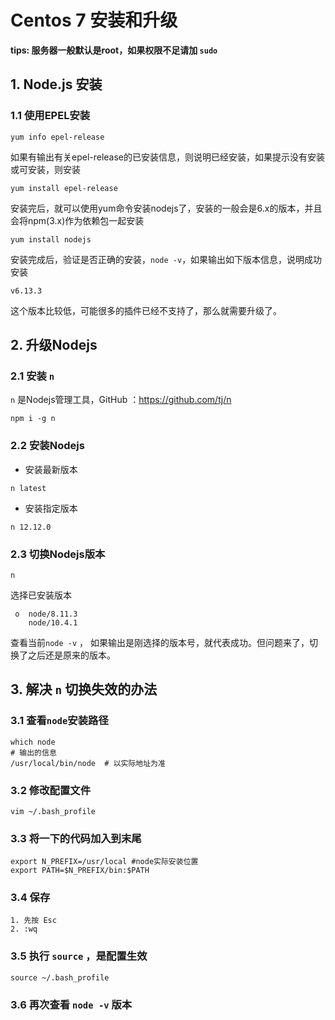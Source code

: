 # Centos 7 安装和升级

**tips: 服务器一般默认是root，如果权限不足请加 `sudo`**



## 1. Node.js 安装

### 1.1 使用EPEL安装

```
yum info epel-release
```

如果有输出有关epel-release的已安装信息，则说明已经安装，如果提示没有安装或可安装，则安装

```
yum install epel-release
```

安装完后，就可以使用yum命令安装nodejs了，安装的一般会是6.x的版本，并且会将npm(3.x)作为依赖包一起安装

```
yum install nodejs
```

安装完成后，验证是否正确的安装，`node -v`，如果输出如下版本信息，说明成功安装

```
v6.13.3
```

这个版本比较低，可能很多的插件已经不支持了，那么就需要升级了。



## 2. 升级Nodejs

### 2.1 安装 `n`

`n` 是Nodejs管理工具，GitHub ：https://github.com/tj/n

```
npm i -g n
```



### 2.2 安装Nodejs

* 安装最新版本

```
n latest
```

* 安装指定版本

```
n 12.12.0
```

### 2.3 切换Nodejs版本

```
n
```

选择已安装版本

```
 ο  node/8.11.3
    node/10.4.1
```

查看当前`node -v`  ， 如果输出是刚选择的版本号，就代表成功。但问题来了，切换了之后还是原来的版本。



## 3. 解决 `n` 切换失效的办法



### 3.1 查看`node`安装路径

```
which node
# 输出的信息
/usr/local/bin/node  # 以实际地址为准
```



### 3.2 修改配置文件

```
vim ~/.bash_profile
```



### 3.3 将一下的代码加入到末尾

```
export N_PREFIX=/usr/local #node实际安装位置
export PATH=$N_PREFIX/bin:$PATH
```



### 3.4 保存

```
1. 先按 Esc
2. :wq
```



### 3.5 执行 `source` ，是配置生效

```
source ~/.bash_profile
```



### 3.6 再次查看 `node -v` 版本